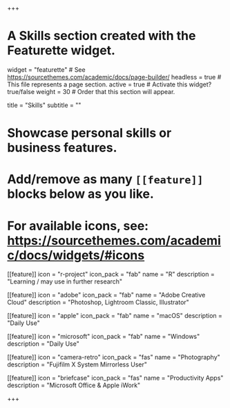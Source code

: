 +++
# A Skills section created with the Featurette widget.
widget = "featurette"  # See https://sourcethemes.com/academic/docs/page-builder/
headless = true  # This file represents a page section.
active = true  # Activate this widget? true/false
weight = 30  # Order that this section will appear.

title = "Skills"
subtitle = ""

# Showcase personal skills or business features.
# 
# Add/remove as many `[[feature]]` blocks below as you like.
# 
# For available icons, see: https://sourcethemes.com/academic/docs/widgets/#icons

[[feature]]
  icon = "r-project"
  icon_pack = "fab"
  name = "R"
  description = "Learning / may use in further research"
  
[[feature]]
  icon = "adobe"
  icon_pack = "fab"
  name = "Adobe Creative Cloud"
  description = "Photoshop, Lightroom Classic, Illustrator"  
  
 [[feature]]
  icon = "apple"
  icon_pack = "fab"
  name = "macOS"
  description = "Daily Use"  
  
  [[feature]]
  icon = "microsoft"
  icon_pack = "fab"
  name = "Windows"
  description = "Daily Use"  
   
[[feature]]
  icon = "camera-retro"
  icon_pack = "fas"
  name = "Photography"
  description = "Fujifilm X System Mirrorless User"
  
 [[feature]]
  icon = "briefcase"
  icon_pack = "fas"
  name = "Productivity Apps"
  description = "Microsoft Office & Apple iWork" 

+++
